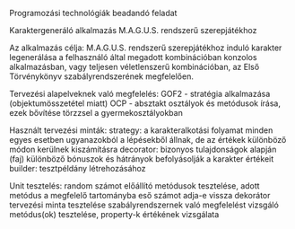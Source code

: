 Programozási technológiák beadandó feladat

Karaktergeneráló alkalmazás M.A.G.U.S. rendszerű szerepjátékhoz

Az alkalmazás célja: 
M.A.G.U.S. rendszerű szerepjátékhoz induló karakter legenerálása a felhasználó által megadott kombinációban konzolos alkalmazásban, 
vagy teljesen véletlenszerű kombinációban, az Első Törvénykönyv szabályrendszerének megfelelően.

Tervezési alapelveknek való megfelelés:
GOF2 - stratégia alkalmazása (objektumösszetétel miatt)
OCP - absztakt osztályok és metódusok írása, ezek bővítése törzzsel a gyermekosztályokban

Használt tervezési minták:
strategy: a karakteralkotási folyamat minden egyes esetben ugyanazokból a lépésekből állnak, de az értékek 
különböző módon kerülnek kiszámításra
decorator: bizonyos tulajdonságok alapján (faj) különböző bónuszok és hátrányok befolyásolják a karakter értékeit
builder: tesztpéldány létrehozásához

Unit tesztelés:
random számot előállító metódusok tesztelése, adott metódus a megfelelő tartományba eső számot adja-e vissza
dekorátor tervezési minta tesztelése
szabályrendszernek való megfelelést vizsgáló metódus(ok) tesztelése, property-k értékének vizsgálata

